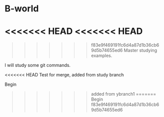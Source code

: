 # B-world
<<<<<<< HEAD
<<<<<<< HEAD
=======
>>>>>>> f83e9f469191fc6d4a87d1b36cb69d5b74655ed6
Master studying examples.

I will study some git commands.

<<<<<<< HEAD
Test for merge, added from study branch

Begin
>>>>>>> added from ybranch1
=======
Begin
>>>>>>> f83e9f469191fc6d4a87d1b36cb69d5b74655ed6
